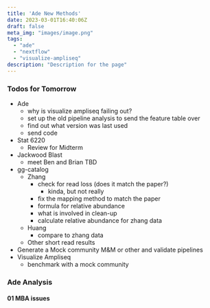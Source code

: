 ```yaml
---
title: 'Ade New Methods'
date: 2023-03-01T16:40:06Z
draft: false
meta_img: "images/image.png"
tags:
  - "ade"
  - "nextflow"
  - "visualize-ampliseq"
description: "Description for the page"
---
```


### Todos for Tomorrow

- Ade 
  - why is visualize ampliseq failing out?
  - set up the old pipeline analysis to send the feature table over
  - find out what version was last used 
  - send code 
- Stat 6220 
  - Review for Midterm
- Jackwood Blast
  - meet Ben and Brian TBD
- gg-catalog
  - Zhang
    - check for read loss (does it match the paper?)
      - kinda, but not really
    - fix the mapping method to match the paper 
    - formula for relative abundance
    - what is involved in clean-up
    - calculate relative abundance for zhang data
  - Huang
    - compare to zhang data
  - Other short read results
- Generate a Mock community M&M or other and validate pipelines
- Visualize Ampliseq
  - benchmark with a mock community
  
### Ade Analysis

#### 01 MBA issues

